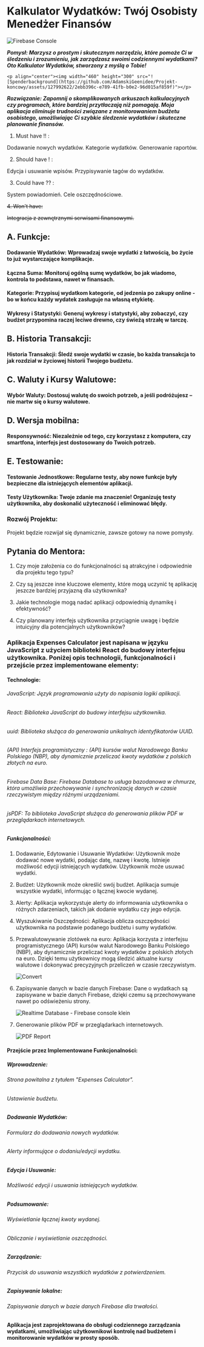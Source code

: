 # Kalkulator Wydatków: Twój Osobisty Menedżer Finansów



![Firebase Console](https://github.com/AdamskiGeenidee/Projekt-koncowy/assets/127992622/b09169d6-571b-49d1-b202-eb8024c56cd6)



_**Pomysł:
Marzysz o prostym i skutecznym narzędziu, które pomoże Ci w śledzeniu i zrozumieniu, jak zarządzasz swoimi codziennymi wydatkami? Oto Kalkulator Wydatków, stworzony z myślą o Tobie!**_


   
    <p align="center"><img width="460" height="300" src="![Spenderbackground](https://github.com/AdamskiGeenidee/Projekt-koncowy/assets/127992622/2ebb396c-e789-41fb-b0e2-96d015af859f)"></p>



**_Rozwiązanie:
Zapomnij o skomplikowanych arkuszach kalkulacyjnych czy programach, które bardziej przytłaczają niż pomagają. Moja aplikacja eliminuje trudności związane z monitorowaniem budżetu osobistego, umożliwiając Ci szybkie śledzenie wydatków i skuteczne planowanie finansów._**



1. Must have !! :

Dodawanie nowych wydatków.
Kategorie wydatków.
Generowanie raportów.


2. Should have ! :

Edycja i usuwanie wpisów.
Przypisywanie tagów do wydatków.


3. Could have ?? :

System powiadomień.
Cele oszczędnościowe.


~~4. Won't have:~~

~~Integracja z zewnętrznymi serwisami finansowymi.~~


## A. Funkcje:

#### Dodawanie Wydatków: Wprowadzaj swoje wydatki z łatwością, bo życie to już wystarczające komplikacje.

#### Łączna Suma: Monitoruj ogólną sumę wydatków, bo jak wiadomo, kontrola to podstawa, nawet w finansach.

#### Kategorie: Przypisuj wydatkom kategorie, od jedzenia po zakupy online - bo w końcu każdy wydatek zasługuje na własną etykietę.

#### Wykresy i Statystyki: Generuj wykresy i statystyki, aby zobaczyć, czy budżet przypomina raczej leciwe drewno, czy świeżą strzałę w tarczę.


## B. Historia Transakcji:

#### Historia Transakcji: Śledź swoje wydatki w czasie, bo każda transakcja to jak rozdział w życiowej historii Twojego budżetu.


## C. Waluty i Kursy Walutowe:

#### Wybór Waluty: Dostosuj walutę do swoich potrzeb, a jeśli podróżujesz – nie martw się o kursy walutowe.


## D. Wersja mobilna:

#### Responsywność: Niezależnie od tego, czy korzystasz z komputera, czy smartfona, interfejs jest dostosowany do Twoich potrzeb.


## E. Testowanie:

#### Testowanie Jednostkowe: Regularne testy, aby nowe funkcje były bezpieczne dla istniejących elementów aplikacji.

#### Testy Użytkownika: Twoje zdanie ma znaczenie! Organizuję testy użytkownika, aby doskonalić użyteczność i eliminować błędy.


### Rozwój Projektu:

Projekt będzie rozwijał się dynamicznie, zawsze gotowy na nowe pomysły.


## Pytania do Mentora:

1. Czy moje założenia co do funkcjonalności są atrakcyjne i odpowiednie dla projektu tego typu?

2. Czy są jeszcze inne kluczowe elementy, które mogą uczynić tę aplikację jeszcze bardziej przyjazną dla użytkownika?

3. Jakie technologie mogą nadać aplikacji odpowiednią dynamikę i efektywność?

4. Czy planowany interfejs użytkownika przyciągnie uwagę i będzie intuicyjny dla potencjalnych użytkowników?



### Aplikacja Expenses Calculator jest napisana w języku JavaScript z użyciem biblioteki React do budowy interfejsu użytkownika. Poniżej opis technologii, funkcjonalności i przejście przez implementowane elementy:

#### Technologie:

###### JavaScript: Język programowania użyty do napisania logiki aplikacji.

###### React: Biblioteka JavaScript do budowy interfejsu użytkownika.

###### uuid: Biblioteka służąca do generowania unikalnych identyfikatorów UUID.

###### (API) Interfejs programistyczny : (API) kursów walut Narodowego Banku Polskiego (NBP), aby dynamicznie przeliczać kwoty wydatków z  polskich złotych na euro.

###### Firebase Data Base: Firebase Database to usługa bazodanowa w chmurze, która umożliwia przechowywanie i synchronizację danych w czasie rzeczywistym między różnymi urządzeniami.

###### jsPDF: To biblioteka JavaScript służąca do generowania plików PDF w przeglądarkach internetowych.

##### Funkcjonalności:

1. Dodawanie, Edytowanie i Usuwanie Wydatków:
   Użytkownik może dodawać nowe wydatki, podając datę, nazwę i kwotę.
   Istnieje możliwość edycji istniejących wydatków.
   Użytkownik może usuwać wydatki.

2. Budżet:
   Użytkownik może określić swój budżet.
   Aplikacja sumuje wszystkie wydatki, informując o łącznej kwocie wydanej.

3. Alerty:
   Aplikacja wykorzystuje alerty do informowania użytkownika o różnych zdarzeniach, takich jak dodanie wydatku czy jego edycja.

4. Wyszukiwanie Oszczędności:
   Aplikacja oblicza oszczędności użytkownika na podstawie podanego budżetu i sumy wydatków.

5. Przewalutowywanie zlotówek na euro:
   Aplikacja korzysta z interfejsu programistycznego (API) kursów walut Narodowego Banku Polskiego (NBP), aby dynamicznie przeliczać kwoty wydatków z polskich złotych na euro. Dzięki temu użytkownicy mogą śledzić aktualne kursy walutowe i dokonywać precyzyjnych przeliczeń w czasie rzeczywistym.

   ![Convert](https://github.com/AdamskiGeenidee/Projekt-koncowy/assets/127992622/8d0cb151-ac0f-486c-bbb3-a8eb4def1646)


7. Zapisywanie danych w bazie danych Firebase:
   Dane o wydatkach są zapisywane w bazie danych Firebase, dzięki czemu są przechowywane nawet po odświeżeniu strony.

   ![Realtime Database - Firebase console klein](https://github.com/AdamskiGeenidee/Projekt-koncowy/assets/127992622/a421561c-6bb1-4aae-87e3-d892a7d160f3)

   
8. Generowanie plików PDF w przeglądarkach internetowych.
   
   ![PDF Report](https://github.com/AdamskiGeenidee/Projekt-koncowy/assets/127992622/b359a886-830a-4ea9-b22c-b9c2ea148a1c)




#### Przejście przez Implementowane Funkcjonalności:

##### Wprowadzenie:

###### Strona powitalna z tytułem "Expenses Calculator".

###### Ustawienie budżetu.

##### Dodawanie Wydatków:

###### Formularz do dodawania nowych wydatków.

###### Alerty informujące o dodaniu/edycji wydatku.

##### Edycja i Usuwanie:

###### Możliwość edycji i usuwania istniejących wydatków.

##### Podsumowanie:

###### Wyświetlanie łącznej kwoty wydanej.

###### Obliczanie i wyświetlanie oszczędności.

##### Zarządzanie:

###### Przycisk do usuwania wszystkich wydatków z potwierdzeniem.

##### Zapisywanie lokalne:

###### Zapisywanie danych w bazie danych Firebase dla trwałości.

#### Aplikacja jest zaprojektowana do obsługi codziennego zarządzania wydatkami, umożliwiając użytkownikowi kontrolę nad budżetem i monitorowanie wydatków w prosty sposób.
